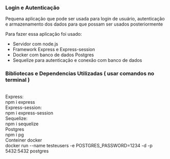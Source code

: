 ### Login e Autenticação

Pequena aplicação que pode ser usada para login de usuário, autenticação e armazenamento dos dados para que possam ser usados posteriormente

Para fazer essa aplicação foi usado:
- Servidor com node.js
- Framework Express e Express-session
- Docker com banco de dados Postgres
- Sequelize para autenticação e conexão com banco de dados

<h3>Bibliotecas e Dependencias Utilizadas ( usar comandos no terminal )</h3><br>
Express:<br>
npm i express<br>
Express-session:<br>
npm i express-session<br>
Sequelize:<br>
npm i sequelize<br>
Postgres<br>
npm i pg<br>
Conteiner docker<br>
docker run --name testeusers -e POSTGRES_PASSWORD=1234 -d -p 5432:5432 postgres
